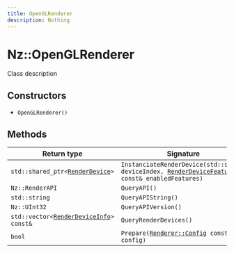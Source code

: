 ```yaml
---
title: OpenGLRenderer
description: Nothing
---
```


# Nz::OpenGLRenderer

Class description

## Constructors

- `OpenGLRenderer()`

## Methods

| Return type | Signature |
| ----------- | --------- |
| `std::shared_ptr<`[`RenderDevice`](documentation/generated/Renderer/RenderDevice.md)`>` | `InstanciateRenderDevice(std::size_t deviceIndex, `[`RenderDeviceFeatures`](documentation/generated/Renderer/RenderDeviceFeatures.md)` const& enabledFeatures)` |
| `Nz::RenderAPI` | `QueryAPI()` |
| `std::string` | `QueryAPIString()` |
| `Nz::UInt32` | `QueryAPIVersion()` |
| `std::vector<`[`RenderDeviceInfo`](documentation/generated/Renderer/RenderDeviceInfo.md)`> const&` | `QueryRenderDevices()` |
| `bool` | `Prepare(`[`Renderer::Config`](documentation/generated/Renderer/Renderer.Config.md)` const& config)` |
